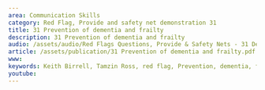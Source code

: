 ```yaml
---
area: Communication Skills
category: Red Flag, Provide and safety net demonstration 31
title: 31 Prevention of dementia and frailty
description: 31 Prevention of dementia and frailty
audio: /assets/audio/Red Flags Questions, Provide & Safety Nets - 31 Detection of dementia and minimising frailty - MQ.mp3
article: /assets/publication/31 Prevention of dementia and frailty.pdf
www: 
keywords: Keith Birrell, Tamzin Ross, red flag, Prevention, dementia, frailty
youtube: 
--- 
```

